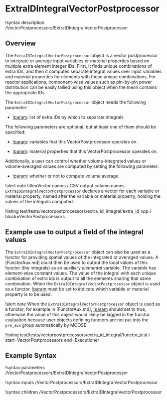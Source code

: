 # ExtraIDIntegralVectorPostprocessor

!syntax description /VectorPostprocessors/ExtraIDIntegralVectorPostprocessor


## Overview

The `ExtraIDIntegralVectorPostprocessor` object is a vector postprocessor to integrate or average input variables or material properties based on multiple extra element integer IDs.
First, it finds unique combinations of extra IDs, and then it computes separate integral values over input variables and material properties for elements with these unique combinations.
For reactor applications, component-wise values such as pin-by-pin power distribution can be easily tallied using this object when the mesh contains the appropriate IDs.

The `ExtraIDIntegralVectorPostprocessor` object needs the following parameter:

- [!param](/VectorPostprocessors/ExtraIDIntegralVectorPostprocessor/id_name): list of extra IDs by which to separate integrals

The following parameters are optional, but at least one of them should be specified:

- [!param](/VectorPostprocessors/ExtraIDIntegralVectorPostprocessor/variable): variables that this VectorPostprocessor operates on.

- [!param](/VectorPostprocessors/ExtraIDIntegralVectorPostprocessor/mat_prop): material properties that this VectorPostprocessor operates on.

Additionally, a user can control whether volume-integrated values or volume-averaged values are computed by setting the following parameter:

- [!param](/VectorPostprocessors/ExtraIDIntegralVectorPostprocessor/average): whether or not to compute volume average.

!alert note title=Vector names / CSV output column names
`ExtraIDIntegralVectorPostprocessor` declares a vector for each variable or material property, named after the variable or material property, holding the values of the integrals computed.

!listing test/tests/vectorpostprocessors/extra_id_integral/extra_id_vpp.i block=VectorPostprocessors

## Example use to output a field of the integral values

The `ExtraIDIntegralVectorPostprocessor` object can also be used as a functor for providing spatial values of the integrated or averaged values.
A [FunctorAux.md] could then be used to output the local values of this functor (the integrals) as an auxiliary *elemental* variable.
The variable has element-wise constant values. The value of the integral with each unique combination of extra ids is output to all the elements sharing that same combination.
When the `ExtraIDIntegralVectorPostprocessor` object is used as a functor, [!param](/VectorPostprocessors/ExtraIDIntegralVectorPostprocessor/spatial_value_name) must be set to indicate which variable or material property is to be used.

!alert note
When the `ExtraIDIntegralVectorPostprocessor` object is used as a functor, for example in [FunctorAux.md], [!param](/VectorPostprocessors/ExtraIDIntegralVectorPostprocessor/force_preaux) should set to true, otherwise the value of this object would likely be lagged in the functor evaluation because user objects defining functors are not put into the `pre_aux` group automatically by MOOSE.

!listing test/tests/vectorpostprocessors/extra_id_integral/functor_test.i start=VectorPostprocessors end=Executioner

## Example Syntax

!syntax parameters /VectorPostprocessors/ExtraIDIntegralVectorPostprocessor

!syntax inputs /VectorPostprocessors/ExtraIDIntegralVectorPostprocessor

!syntax children /VectorPostprocessors/ExtraIDIntegralVectorPostprocessor
